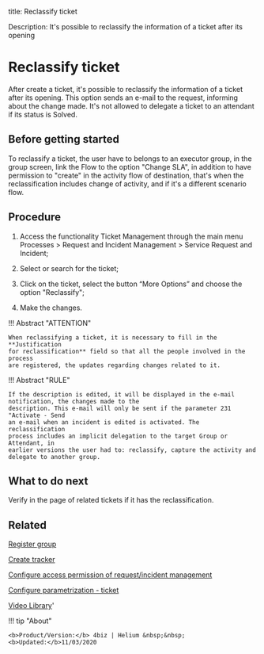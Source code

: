 title: Reclassify ticket

Description: It's possible to reclassify the information of a ticket after its opening
# Reclassify ticket
After create a ticket, it's possible to reclassify the information of a ticket after its opening. This option sends an e-mail to the request, informing about the change made.
It's not allowed to delegate a ticket to an attendant if its status is Solved.

Before getting started
--------------------------

To reclassify a ticket, the user have to belongs to an executor group, in the
group screen, link the Flow to the option "Change SLA", in addition to have
permission to "create" in the activity flow of destination, that's when the
reclassification includes change of activity, and if it's a different scenario
flow.

Procedure
-------------

1.  Access the functionality Ticket Management through the main menu Processes
    \> Request and Incident Management \> Service Request and Incident;

2.  Select or search for the ticket;

3.  Click on the ticket, select the button “More Options” and choose the option
    "Reclassify";

4.  Make the changes.

!!! Abstract "ATTENTION"

    When reclassifying a ticket, it is necessary to fill in the **Justification
    for reclassification** field so that all the people involved in the process
    are registered, the updates regarding changes related to it.


!!! Abstract "RULE"

    If the description is edited, it will be displayed in the e-mail notification, the changes made to the
    description. This e-mail will only be sent if the parameter 231 "Activate - Send
    an e-mail when an incident is edited is activated. The reclassification
    process includes an implicit delegation to the target Group or Attendant, in
    earlier versions the user had to: reclassify, capture the activity and
    delegate to another group.


What to do next
-----------

Verify in the page of related tickets if it has the reclassification.


Related
-----------

[Register group](/en-us/4biz-helium/initial-settings/access-settings/user/register-groups.html)

[Create tracker](/en-us/4biz-helium/tracker/use/create-flow.html)

[Configure access permission of request/incident management](/en-us/4biz-helium/processes/tickets/configuration/access-ticket-management.html)

[Configure parametrization - ticket](/en-us/4biz-helium/platform-administration/parameters-list/configure-parametrization-ticket.html)

<i class='fa fa-youtube-play  fa-2x' style='color:#97ce17;vertical-align: middle;'> </i> [Video Library](https://www.youtube.com/playlist?list=PLB5qK2uzf2RNrJnhiXj3dbmgsm9-quhfz)'

!!! tip "About"

    <b>Product/Version:</b> 4biz | Helium &nbsp;&nbsp;
    <b>Updated:</b>11/03/2020

